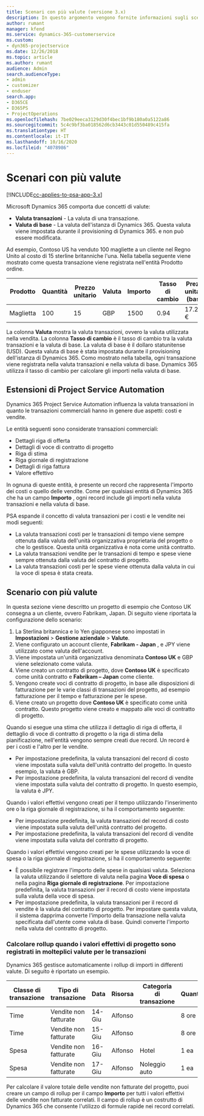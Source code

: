 ```yaml
---
title: Scenari con più valute (versione 3.x)
description: In questo argomento vengono fornite informazioni sugli scenari con più valute.
author: rumant
manager: kfend
ms.service: dynamics-365-customerservice
ms.custom:
- dyn365-projectservice
ms.date: 12/26/2018
ms.topic: article
ms.author: rumant
audience: Admin
search.audienceType:
- admin
- customizer
- enduser
search.app:
- D365CE
- D365PS
- ProjectOperations
ms.openlocfilehash: 7be029eeca3129d30f4bec1bf9b180a0a5122a86
ms.sourcegitcommit: 5c4c9bf3ba018562d6cb3443c01d550489c415fa
ms.translationtype: HT
ms.contentlocale: it-IT
ms.lasthandoff: 10/16/2020
ms.locfileid: "4078986"
---
```

# <a name="multiple-currency-scenarios"></a>Scenari con più valute

[!INCLUDE[cc-applies-to-psa-app-3.x](../includes/cc-applies-to-psa-app-3x.md)]

Microsoft Dynamics 365 comporta due concetti di valute:

- **Valuta transazioni** - La valuta di una transazione. 
- **Valuta di base** - La valuta dell'istanza di Dynamics 365. Questa valuta viene impostata durante il provisioning di Dynamics 365. e non può essere modificata.

Ad esempio, Contoso US ha venduto 100 magliette a un cliente nel Regno Unito al costo di 15 sterline britanniche l'una. Nella tabella seguente viene mostrato come questa transazione viene registrata nell'entità Prodotto ordine.

| Prodotto | Quantità | Prezzo unitario | Valuta | Importo | Tasso di cambio | Prezzo unitario (base)| Importo (base)|
|---------|----------|----------------|----------|--------|---------------|----------------------|--------------|
| Maglietta | 100      | 15             | GBP      | 1500   | 0.94          | 17.25 €               | 1,725 €       |

La colonna **Valuta** mostra la valuta transazioni, ovvero la valuta utilizzata nella vendita. La colonna **Tasso di cambio** è il tasso di cambio tra la valuta transazioni e la valuta di base. La valuta di base è il dollaro statunitense (USD). Questa valuta di base è stata impostata durante il provisioning dell'istanza di Dynamics 365.
Como mostrato nella tabella, ogni transazione viene registrata nella valuta transazioni e nella valuta di base. Dynamics 365 utilizza il tasso di cambio per calcolare gli importi nella valuta di base.

## <a name="project-service-automation-extensions"></a>Estensioni di Project Service Automation

Dynamics 365 Project Service Automation influenza la valuta transazioni in quanto le transazioni commerciali hanno in genere due aspetti: costi e vendite.

Le entità seguenti sono considerate transazioni commerciali:

- Dettagli riga di offerta
- Dettagli di voce di contratto di progetto
- Riga di stima
- Riga giornale di registrazione
- Dettagli di riga fattura
- Valore effettivo

In ognuna di queste entità, è presente un record che rappresenta l'importo dei costi o quello delle vendite. Come per qualsiasi entità di Dynamics 365 che ha un campo **Importo** , ogni record include gli importi nella valuta transazioni e nella valuta di base. 

PSA espande il concetto di valuta transazioni per i costi e le vendite nei modi seguenti:

- La valuta transazioni costi per le transazioni di tempo viene sempre ottenuta dalla valuta dell'unità organizzativa proprietaria del progetto o che lo gestisce. Questa unità organizzativa è nota come unità contratto.
- La valuta transazioni vendite per le transazioni di tempo e spese viene sempre ottenuta dalla valuta del contratto di progetto.
- La valuta transazioni costi per le spese viene ottenuta dalla valuta in cui la voce di spesa è stata creata.

## <a name="multiple-currency-scenario"></a>Scenario con più valute

In questa sezione viene descritto un progetto di esempio che Contoso UK consegna a un cliente, ovvero Fabrikam, Japan. Di seguito viene riportata la configurazione dello scenario:

1. La Sterlina britannica e lo Yen giapponese sono impostati in **Impostazioni** \> **Gestione aziendale** \> **Valute**. 
2. Viene configurato un account cliente, **Fabrikam - Japan** , e JPY viene utilizzato come valuta dell'account.
3. Viene impostata un'unità organizzativa denominata **Contoso UK** e GBP viene selezionato come valuta.
4. Viene creato un contratto di progetto, dove **Contoso UK** è specificato come unità contratto e **Fabrikam – Japan** come cliente.
5. Vengono create voci di contratto di progetto, in base alle disposizioni di fatturazione per le varie classi di transazioni del progetto, ad esempio fatturazione per il tempo e fatturazione per le spese.
6. Viene creato un progetto dove **Contoso UK** è specificato come unità contratto. Questo progetto viene creato e mappato alle voci di contratto di progetto.


Quando si esegue una stima che utilizza il dettaglio di riga di offerta, il dettaglio di voce di contratto di progetto o la riga di stima della pianificazione, nell'entità vengono sempre creati due record. Un record è per i costi e l'altro per le vendite.

- Per impostazione predefinita, la valuta transazioni del record di costo viene impostata sulla valuta dell'unità contratto del progetto. In questo esempio, la valuta è GBP.
- Per impostazione predefinita, la valuta transazioni del record di vendite viene impostata sulla valuta del contratto di progetto. In questo esempio, la valuta è JPY.

Quando i valori effettivi vengono creati per il tempo utilizzando l'inserimento ore o la riga giornale di registrazione, si ha il comportamento seguente:

- Per impostazione predefinita, la valuta transazioni del record di costo viene impostata sulla valuta dell'unità contratto del progetto.
- Per impostazione predefinita, la valuta transazioni del record di vendite viene impostata sulla valuta del contratto di progetto.

Quando i valori effettivi vengono creati per le spese utilizzando la voce di spesa o la riga giornale di registrazione, si ha il comportamento seguente:

- È possibile registrare l'importo delle spese in qualsiasi valuta. Seleziona la valuta utilizzando il selettore di valuta nella pagina **Voce di spesa** o nella pagina **Riga giornale di registrazione**. Per impostazione predefinita, la valuta transazioni per il record di costo viene impostata sulla valuta della voce di spesa. 
- Per impostazione predefinita, la valuta transazioni per il record di vendite è la valuta del contratto di progetto. Per impostare questa valuta, il sistema dapprima converte l'importo della transazione nella valuta specificata dall'utente come valuta di base. Quindi converte l'importo nella valuta del contratto di progetto. 

### <a name="computing-roll-ups-when-project-actuals-are-recorded-in-multiple-transaction-currencies"></a>Calcolare rollup quando i valori effettivi di progetto sono registrati in molteplici valute per le transazioni

Dynamics 365 gestisce automaticamente i rollup di importi in differenti valute. Di seguito è riportato un esempio.

| Classe di transazione | Tipo di transazione| Data   | Risorsa | Categoria di transazione | Quantità | Prezzo unitario | Importo      | Tasso di cambio | Importo in base |
|-------------------|------------------|--------|----------|----------------------|----------|--------------|-------------|---------------|----------------|
| Time              | Vendite non fatturate   | 14-Giu | Alfonso  |                      | 8 ore    | 20.000 JPY    | 160.000 JPY | 123           | 1.300,81 USD    |
| Time              | Vendite non fatturate   | 15-Giu | Alfonso  |                      | 8 ore    | 20.000 JPY    | 160.000 JPY | 123           | 1.300,81 USD    |
| Spesa           | Vendite non fatturate   | 16-Giu | Alfonso  | Hotel                | 1 ea     | 250 EUR      | 250 EUR     | 0.94          | 265,95 USD     |
| Spesa           | Vendite non fatturate   | 17-Giu | Alfonso  | Noleggio auto           | 1 ea     | 150 EUR      | 150 EUR     | 0.94          | 159,57 USD     |

Per calcolare il valore totale delle vendite non fatturate del progetto, puoi creare un campo di rollup per il campo **Importo** per tutti i valori effettivi delle vendite non fatturate correlati. Il campo di rollup è un costrutto di Dynamics 365 che consente l'utilizzo di formule rapide nei record correlati.

